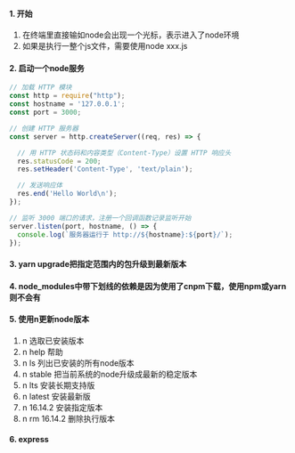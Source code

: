 #### 1. 开始
1. 在终端里直接输如node会出现一个光标，表示进入了node环境
2. 如果是执行一整个js文件，需要使用node xxx.js

#### 2. 启动一个node服务
```javascript
// 加载 HTTP 模块
const http = require("http");
const hostname = '127.0.0.1';
const port = 3000;

// 创建 HTTP 服务器
const server = http.createServer((req, res) => {

  // 用 HTTP 状态码和内容类型（Content-Type）设置 HTTP 响应头
  res.statusCode = 200;
  res.setHeader('Content-Type', 'text/plain');

  // 发送响应体
  res.end('Hello World\n');
});

// 监听 3000 端口的请求，注册一个回调函数记录监听开始
server.listen(port, hostname, () => {
  console.log(`服务器运行于 http://${hostname}:${port}/`);
});
```

#### 3. yarn upgrade把指定范围内的包升级到最新版本

#### 4. node_modules中带下划线的依赖是因为使用了cnpm下载，使用npm或yarn则不会有

#### 5. 使用n更新node版本
1. n 选取已安装版本
2. n help 帮助
3. n ls 列出已安装的所有node版本
4. n stable 把当前系统的node升级成最新的稳定版本
5. n lts 安装长期支持版
6. n latest 安装最新版
7. n 16.14.2 安装指定版本
8. n rm 16.14.2 删除执行版本 

#### 6. express